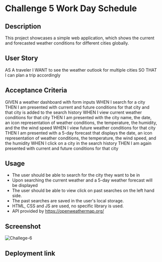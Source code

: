 # Challenge 5 Work Day Schedule

## Description

This project showcases a simple web application, which shows the current and forecasted weather conditions for different cities globally.

## User Story

AS A traveler
I WANT to see the weather outlook for multiple cities
SO THAT I can plan a trip accordingly


## Acceptance Criteria

GIVEN a weather dashboard with form inputs
WHEN I search for a city
THEN I am presented with current and future conditions for that city and that city is added to the search history
WHEN I view current weather conditions for that city
THEN I am presented with the city name, the date, an icon representation of weather conditions, the temperature, the humidity, and the the wind speed
WHEN I view future weather conditions for that city
THEN I am presented with a 5-day forecast that displays the date, an icon representation of weather conditions, the temperature, the wind speed, and the humidity
WHEN I click on a city in the search history
THEN I am again presented with current and future conditions for that city

## Usage
- The user should be able to search for the city they want to be in
- Upon searching the current weather and a 5-day weather forecast will be displayed
- The user should be able to view click on past searches on the left hand side.
- The past searches are saved in the user's local storage.
- HTML, CSS and JS are used, no specific library is used.
- API provided by https://openweathermap.org/


## Screenshot
![Challege-6](https://user-images.githubusercontent.com/48407721/216399381-861b745d-7398-4d7f-af53-b9b6f020fc5b.PNG)

## Deployment link
